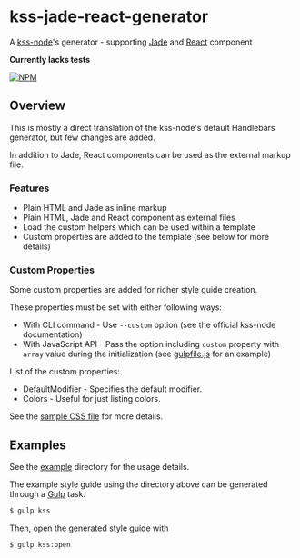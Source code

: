 # kss-jade-react-generator

A [kss-node](http://kss-node.github.io/kss-node/)'s generator - supporting [Jade](http://jade-lang.com/) and [React](https://facebook.github.io/react/) component

**Currently lacks tests**

[![NPM](https://nodei.co/npm/kss-jade-react-generator.png)](https://nodei.co/npm/kss-jade-react-generator/)


## Overview
This is mostly a direct translation of the kss-node's default Handlebars generator, but few changes are added.

In addition to Jade, React components can be used as the external markup file.

### Features
- Plain HTML and Jade as inline markup
- Plain HTML, Jade and React component as external files
- Load the custom helpers which can be used within a template
- Custom properties are added to the template (see below for more details)

### Custom Properties
Some custom properties are added for richer style guide creation.

These properties must be set with either following ways:
* With CLI command - Use `--custom` option (see the official kss-node documentation)
* With JavaScript API - Pass the option including `custom` property with `array` value during the initialization (see [gulpfile.js](https://github.com/kotorieclair/kss-jade-react-generator/blob/master/gulpfile.js) for an example)

List of the custom properties:
* DefaultModifier - Specifies the default modifier.
* Colors - Useful for just listing colors.

See the [sample CSS file](https://github.com/kotorieclair/kss-jade-react-generator/tree/master/example/styles/properties.css) for more details.

## Examples
See the [example](https://github.com/kotorieclair/kss-jade-react-generator/tree/master/example) directory for the usage details.

The example style guide using the directory above can be generated through a [Gulp](http://gulpjs.com/) task.
```bash
$ gulp kss
```
Then, open the generated style guide with
```bash
$ gulp kss:open
```
